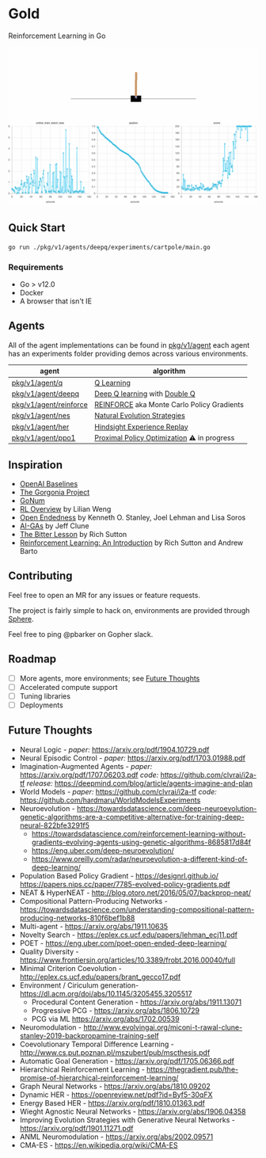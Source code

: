 # Gold

Reinforcement Learning in Go

![cartpole](./static/cartpole_deepq.gif)

## Quick Start
```
go run ./pkg/v1/agents/deepq/experiments/cartpole/main.go
```

### Requirements
- Go > v12.0
- Docker
- A browser that isn't IE

## Agents
All of the agent implementations can be found in [pkg/v1/agent](./pkg/v1/agent) each agent has an experiments folder providing demos across various environments.

|agent|algorithm|
|---|---|
|[pkg/v1/agent/q](./pkg/v1/agent/q)| [Q Learning](https://en.wikipedia.org/wiki/Q-learning)|
|[pkg/v1/agent/deepq](./pkg/v1/agent/deepq)| [Deep Q learning](https://arxiv.org/abs/1312.5602) with [Double Q](https://arxiv.org/abs/1509.06461)|
|[pkg/v1/agent/reinforce](./pkg/v1/agent/reinforce)| [REINFORCE](http://www-anw.cs.umass.edu/~barto/courses/cs687/williams92simple.pdf) aka Monte Carlo Policy Gradients |
|[pkg/v1/agent/nes](./pkg/v1/agent/nes)| [Natural Evolution Strategies](http://www.jmlr.org/papers/volume15/wierstra14a/wierstra14a.pdf)|
|[pkg/v1/agent/her](./pkg/v1/agent/her)| [Hindsight Experience Replay](https://arxiv.org/pdf/1707.01495.pdf)|
|[pkg/v1/agent/ppo1](./pkg/v1/agent/ppo1)|[Proximal Policy Optimization](https://arxiv.org/pdf/1707.06347.pdf) ⚠️ in progress |

## Inspiration
- [OpenAI Baselines](https://github.com/openai/baselines)
- [The Gorgonia Project](https://gorgonia.org)
- [GoNum](https://www.gonum.org/)
- [RL Overview](https://lilianweng.github.io/lil-log/2018/02/19/a-long-peek-into-reinforcement-learning.html) by Lilian Weng
- [Open Endedness](https://www.oreilly.com/radar/open-endedness-the-last-grand-challenge-youve-never-heard-of) by Kenneth O. Stanley, Joel Lehman and Lisa Soros
- [AI-GAs](http://www.evolvingai.org/files/1905.10985.pdf) by Jeff Clune
- [The Bitter Lesson](http://incompleteideas.net/IncIdeas/BitterLesson.html) by Rich Sutton
- [Reinforcement Learning: An Introduction](http://incompleteideas.net/book/the-book-2nd.html) by Rich Sutton and Andrew Barto

## Contributing
Feel free to open an MR for any issues or feature requests.

The project is fairly simple to hack on, environments are provided through [Sphere](github.com/pbarker/sphere).

Feel free to ping @pbarker on Gopher slack.

## Roadmap
- [ ] More agents, more environments; see [Future Thoughts](#future-thoughts)
- [ ] Accelerated compute support 
- [ ] Tuning libraries
- [ ] Deployments

## Future Thoughts
- Neural Logic - _paper:_ https://arxiv.org/pdf/1904.10729.pdf
- Neural Episodic Control - _paper:_ https://arxiv.org/pdf/1703.01988.pdf
- Imagination-Augmented Agents - _paper:_ https://arxiv.org/pdf/1707.06203.pdf _code:_ https://github.com/clvrai/i2a-tf _release:_ https://deepmind.com/blog/article/agents-imagine-and-plan
- World Models - _paper:_ https://github.com/clvrai/i2a-tf _code:_ https://github.com/hardmaru/WorldModelsExperiments
- Neuroevolution - https://towardsdatascience.com/deep-neuroevolution-genetic-algorithms-are-a-competitive-alternative-for-training-deep-neural-822bfe3291f5
    - https://towardsdatascience.com/reinforcement-learning-without-gradients-evolving-agents-using-genetic-algorithms-8685817d84f
    - https://eng.uber.com/deep-neuroevolution/
    - https://www.oreilly.com/radar/neuroevolution-a-different-kind-of-deep-learning/
- Population Based Policy Gradient - https://designrl.github.io/  https://papers.nips.cc/paper/7785-evolved-policy-gradients.pdf
- NEAT & HyperNEAT - http://blog.otoro.net/2016/05/07/backprop-neat/
- Compositional Pattern-Producing Networks - https://towardsdatascience.com/understanding-compositional-pattern-producing-networks-810f6bef1b88
- Multi-agent - https://arxiv.org/abs/1911.10635
- Novelty Search - https://eplex.cs.ucf.edu/papers/lehman_ecj11.pdf
- POET - https://eng.uber.com/poet-open-ended-deep-learning/
- Quality Diversity - https://www.frontiersin.org/articles/10.3389/frobt.2016.00040/full
- Minimal Criterion Coevolution - http://eplex.cs.ucf.edu/papers/brant_gecco17.pdf
- Environment / Ciriculum generation- https://dl.acm.org/doi/abs/10.1145/3205455.3205517
    - Procedural Content Generation - https://arxiv.org/abs/1911.13071
    - Progressive PCG - https://arxiv.org/abs/1806.10729
    - PCG via ML https://arxiv.org/abs/1702.00539
- Neuromodulation - http://www.evolvingai.org/miconi-t-rawal-clune-stanley-2019-backpropamine-training-self
- Coevolutionary Temporal Difference Learning - http://www.cs.put.poznan.pl/mszubert/pub/mscthesis.pdf
- Automatic Goal Generation - https://arxiv.org/pdf/1705.06366.pdf
- Hierarchical Reinforcement Learning - https://thegradient.pub/the-promise-of-hierarchical-reinforcement-learning/
- Graph Neural Networks - https://arxiv.org/abs/1810.09202
- Dynamic HER - https://openreview.net/pdf?id=Byf5-30qFX
- Energy Based HER - https://arxiv.org/pdf/1810.01363.pdf
- Wieght Agnostic Neural Networks - https://arxiv.org/abs/1906.04358
- Improving Evolution Strategies with Generative Neural Networks - https://arxiv.org/pdf/1901.11271.pdf
- ANML Neuromodulation - https://arxiv.org/abs/2002.09571
- CMA-ES - https://en.wikipedia.org/wiki/CMA-ES